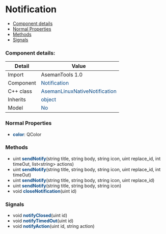 # Notification

 * [Component details](#component-details)
 * [Normal Properties](#normal-properties)
 * [Methods](#methods)
 * [Signals](#signals)


### Component details:

|Detail|Value|
|------|-----|
|Import|AsemanTools 1.0|
|Component|<font color='#074885'>Notification</font>|
|C++ class|<font color='#074885'>AsemanLinuxNativeNotification</font>|
|Inherits|<font color='#074885'>object</font>|
|Model|<font color='#074885'>No</font>|


### Normal Properties

* <font color='#074885'><b>color</b></font>: QColor


### Methods

 * uint <font color='#074885'><b>sendNotify</b></font>(string title, string body, string icon, uint replace_id, int timeOut, list&lt;string&gt; actions)
 * uint <font color='#074885'><b>sendNotify</b></font>(string title, string body, string icon, uint replace_id, int timeOut)
 * uint <font color='#074885'><b>sendNotify</b></font>(string title, string body, string icon, uint replace_id)
 * uint <font color='#074885'><b>sendNotify</b></font>(string title, string body, string icon)
 * void <font color='#074885'><b>closeNotification</b></font>(uint id)


### Signals

 * void <font color='#074885'><b>notifyClosed</b></font>(uint id)
 * void <font color='#074885'><b>notifyTimedOut</b></font>(uint id)
 * void <font color='#074885'><b>notifyAction</b></font>(uint id, string action)


